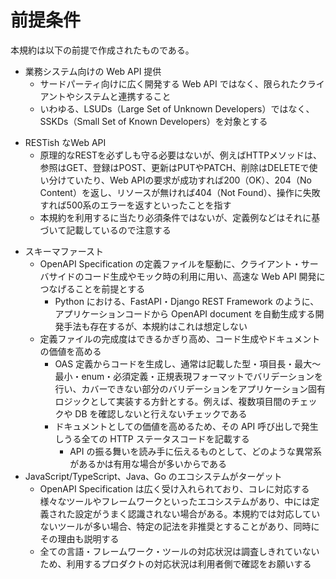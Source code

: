 # 前提条件

本規約は以下の前提で作成されたものである。

- 業務システム向けの Web API 提供
  - サードパーティ向けに広く開発する Web API ではなく、限られたクライアントやシステムと連携すること
  - いわゆる、LSUDs（Large Set of Unknown Developers）ではなく、SSKDs（Small Set of Known Developers）を対象とする
* RESTish なWeb API
    * 原理的なRESTを必ずしも守る必要はないが、例えばHTTPメソッドは、参照はGET、登録はPOST、更新はPUTやPATCH、削除はDELETEで使い分けていたり、Web APIの要求が成功すれば200（OK）、204（No Content）を返し、リソースが無ければ404（Not Found）、操作に失敗すれば500系のエラーを返すといったことを指す
    * 本規約を利用するに当たり必須条件ではないが、定義例などはそれに基づいて記載しているので注意する
- スキーマファースト
  - OpenAPI Specification の定義ファイルを駆動に、クライアント・サーバサイドのコード生成やモック時の利用に用い、高速な Web API 開発につなげることを前提とする
    - Python における、FastAPI・Django REST Framework のように、アプリケーションコードから OpenAPI document を自動生成する開発手法も存在するが、本規約はこれは想定しない
  - 定義ファイルの完成度はできるかぎり高め、コード生成やドキュメントの価値を高める
    - OAS 定義からコードを生成し、通常は記載した型・項目長・最大～最小・enum・必須定義・正規表現フォーマットでバリデーションを行い、カバーできない部分のバリデーションをアプリケーション固有ロジックとして実装する方針とする。例えば、複数項目間のチェックや DB を確認しないと行えないチェックである
    - ドキュメントとしての価値を高めるため、その API 呼び出しで発生しうる全ての HTTP ステータスコードを記載する
      - API の振る舞いを読み手に伝えるものとして、どのような異常系があるかは有用な場合が多いからである
- JavaScript/TypeScript、Java、Go のエコシステムがターゲット
  - OpenAPI Specification は広く受け入れられており、コレに対応する様々なツールやフレームワークといったエコシステムがあり、中には定義された設定がうまく認識されない場合がある。本規約では対応していないツールが多い場合、特定の記法を非推奨とすることがあり、同時にその理由も説明する
  - 全ての言語・フレームワーク・ツールの対応状況は調査しきれていないため、利用するプロダクトの対応状況は利用者側で確認をお願いする
